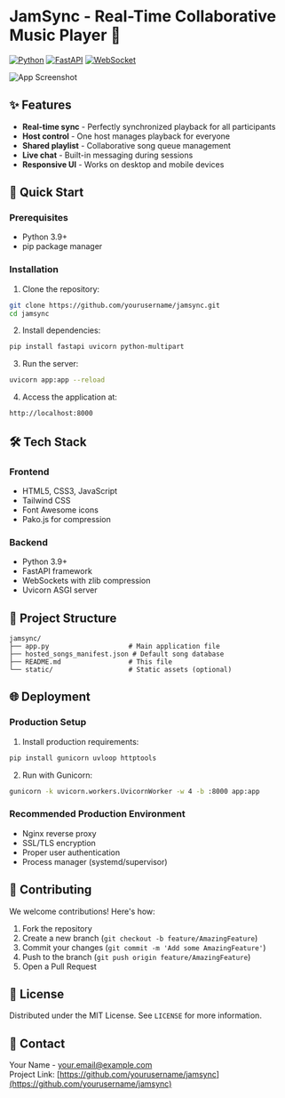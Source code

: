 # JamSync - Real-Time Collaborative Music Player 🎵

[![Python](https://img.shields.io/badge/Python-3.9+-blue.svg)](https://python.org)
[![FastAPI](https://img.shields.io/badge/FastAPI-0.95+-green.svg)](https://fastapi.tiangolo.com)
[![WebSocket](https://img.shields.io/badge/WebSocket-Enabled-brightgreen.svg)](https://developer.mozilla.org/en-US/docs/Web/API/WebSockets_API)

![App Screenshot](screenshot.png)

## ✨ Features

- **Real-time sync** - Perfectly synchronized playback for all participants
- **Host control** - One host manages playback for everyone
- **Shared playlist** - Collaborative song queue management
- **Live chat** - Built-in messaging during sessions
- **Responsive UI** - Works on desktop and mobile devices

## 🚀 Quick Start

### Prerequisites
- Python 3.9+
- pip package manager

### Installation
1. Clone the repository:
```bash
git clone https://github.com/yourusername/jamsync.git
cd jamsync
```

2. Install dependencies:
```bash
pip install fastapi uvicorn python-multipart
```

3. Run the server:
```bash
uvicorn app:app --reload
```

4. Access the application at:
```
http://localhost:8000
```

## 🛠 Tech Stack

### Frontend
- HTML5, CSS3, JavaScript
- Tailwind CSS
- Font Awesome icons
- Pako.js for compression

### Backend
- Python 3.9+
- FastAPI framework
- WebSockets with zlib compression
- Uvicorn ASGI server

## 📂 Project Structure

```
jamsync/
├── app.py                    # Main application file
├── hosted_songs_manifest.json # Default song database
├── README.md                 # This file
└── static/                   # Static assets (optional)
```

## 🌐 Deployment

### Production Setup
1. Install production requirements:
```bash
pip install gunicorn uvloop httptools
```

2. Run with Gunicorn:
```bash
gunicorn -k uvicorn.workers.UvicornWorker -w 4 -b :8000 app:app
```

### Recommended Production Environment
- Nginx reverse proxy
- SSL/TLS encryption
- Proper user authentication
- Process manager (systemd/supervisor)

## 🤝 Contributing

We welcome contributions! Here's how:

1. Fork the repository
2. Create a new branch (`git checkout -b feature/AmazingFeature`)
3. Commit your changes (`git commit -m 'Add some AmazingFeature'`)
4. Push to the branch (`git push origin feature/AmazingFeature`)
5. Open a Pull Request

## 📜 License

Distributed under the MIT License. See `LICENSE` for more information.

## 📧 Contact

Your Name - your.email@example.com  
Project Link: [https://github.com/yourusername/jamsync](https://github.com/yourusername/jamsync)
